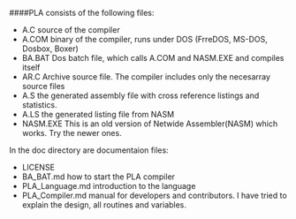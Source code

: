 ####PLA consists of the following files:
* A.C source of the compiler
* A.COM binary of the compiler, runs under DOS (FrreDOS, MS-DOS, Dosbox, Boxer)
* BA.BAT Dos batch file, which calls A.COM and NASM.EXE and compiles itself
* AR.C Archive source file. The compiler includes only the necesarray source files
* A.S the generated assembly file with cross reference listings and statistics.
* A.LS the generated listing file from NASM
* NASM.EXE This is an old version of Netwide Assembler(NASM) which works. Try the newer ones.

In the doc directory are documentaion files:
* LICENSE
* BA_BAT.md how to start the PLA compiler
* PLA_Language.md introduction to the language
* PLA_Compiler.md manual for developers and contributors. I have tried to explain the design, all routines and variables.
